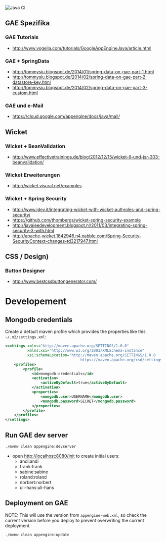 ![Java CI](https://github.com/xtermi2/virtual-run/workflows/Java%20CI/badge.svg)

## GAE Spezifika

### GAE Tutorials

-   http://www.vogella.com/tutorials/GoogleAppEngineJava/article.html

### GAE + SpringData

-   http://tommysiu.blogspot.de/2014/01/spring-data-on-gae-part-1.html
-   http://tommysiu.blogspot.de/2014/02/spring-data-on-gae-part-2-datastore-key.html
-   http://tommysiu.blogspot.de/2014/02/spring-data-on-gae-part-3-custom.html

### GAE und e-Mail

-   https://cloud.google.com/appengine/docs/java/mail/

## Wicket
 
### Wicket + BeanValidation

-   http://www.effectivetrainings.de/blog/2012/12/15/wicket-6-und-jsr-303-beanvalidation/ 

### Wicket Erweiterungen

-   http://wicket.visural.net/examples

### Wicket + Spring Security

-   http://www.jdev.it/integrating-wicket-with-wicket-authroles-and-spring-security/
-   https://github.com/thombergs/wicket-spring-security-example
-   http://javajeedevelopment.blogspot.nl/2011/03/integrating-spring-security-3-with.html
-   http://apache-wicket.1842946.n4.nabble.com/Spring-Security-SecurityContext-changes-td3217947.html

## CSS / Design)

### Button Designer

-   http://www.bestcssbuttongenerator.com/

# Developement

## Mongodb credentials

Create a default maven profile which provides the properties like this `~/.m2/settings.xml`:
```xml
<settings xmlns="http://maven.apache.org/SETTINGS/1.0.0"
          xmlns:xsi="http://www.w3.org/2001/XMLSchema-instance"
          xsi:schemaLocation="http://maven.apache.org/SETTINGS/1.0.0
                                  https://maven.apache.org/xsd/settings-1.0.0.xsd">
    <profiles>
        <profile>
            <id>mongodb-credentials</id>
            <activation>
                <activeByDefault>true</activeByDefault>
            </activation>
            <properties>
                <mongodb.user>USERNAME</mongodb.user>
                <mongodb.password>SECRET</mongodb.password>
            </properties>
        </profile>
    </profiles>
</settings>
```

## Run GAE dev server

```bash
./mvnw clean appengine:devserver
```
-   open [http://localhost:8080/init](http://localhost:8080/init) to create initial users:
    -   andi:andi
    -   frank:frank
    -   sabine:sabine
    -   roland:roland
    -   norbert:norbert
    -   uli-hans:uli-hans

## Deployment on GAE

NOTE: This will use the version from `appengine-web.xml`, so check the current version before you deploy to prevent overwriting the current deployment.

```bash
./mvnw clean appengine:update
```